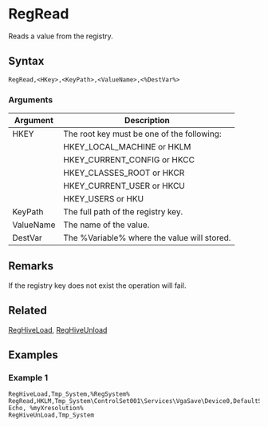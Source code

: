 # RegRead

Reads a value from the registry.

## Syntax

```pebakery
RegRead,<HKey>,<KeyPath>,<ValueName>,<%DestVar%>
```

### Arguments

| Argument | Description |
| --- | --- |
| HKEY | The root key must be one of the following: |
|| HKEY_LOCAL_MACHINE or HKLM |
|| HKEY_CURRENT_CONFIG or HKCC |
|| HKEY_CLASSES_ROOT or HKCR |
|| HKEY_CURRENT_USER or HKCU |
|| HKEY_USERS or HKU |
| KeyPath | The full path of the registry key. |
| ValueName | The name of the value. |
| DestVar | The %Variable% where the value will stored. |

## Remarks

If the registry key does not exist the operation will fail.

## Related

[RegHiveLoad](./RegHiveLoad.md), [RegHiveUnload](./RegHiveUnload.md)

## Examples

### Example 1

```pebakery
RegHiveLoad,Tmp_System,%RegSystem%
RegRead,HKLM,Tmp_System\ControlSet001\Services\VgaSave\Device0,DefaultSettings.XResolution,%myXresolution%
Echo, %myXresolution%
RegHiveUnLoad,Tmp_System
```